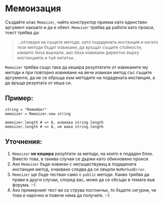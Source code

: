 # Мемоизация

Създайте клас `Memoizer`, чийто конструктор приема като единствен аргумент
какъвто и да е обект. `Memoizer` трябва да работи като прокси, тоест трябва да:

> ...отговаря на същите методи, като подадената инстанция и когато тези методи
> бъдат извикани, да връщат същите стойности, каквито биха върнали, ако бяха
> извикани директно върху инстанцията и тъй нататък.

`Memoizer` трябва също така да кешира резултатите от извиканите му методи и при
повторно извикване на вече извикан метод със същите аргументи, да не се обръща
към методите на подадената инстанция, а да връща резултата от кеша си.

## Пример:

    string = "Remember"
    memoizer = Memoizer.new string

    memoizer.length # => 8, извиква string.length
    memoizer.length # => 8, не вика string.length

## Уточнения:

1. `Memoizer` **не кешира** резултати за методи, на които е подаден блок.
   Вместо това, в такива случаи се държи като обикновено прокси.
2. Ако `Memoizer` бъде извикан с несъществуващ в подадената
   инстанция метод, очаквано следва да се хвърли `NoMethodError`.
3. `Memoizer` ще бъде тестван само с `public` методи. Какво трябва да прави в
   други случаи, според вас, може да се обсъди в темата във форума. :-)
4. Ако примерният тест ви се струва постничък, то бъдете сигурни, че това е
   нарочно и повече няма да получите. :-)
